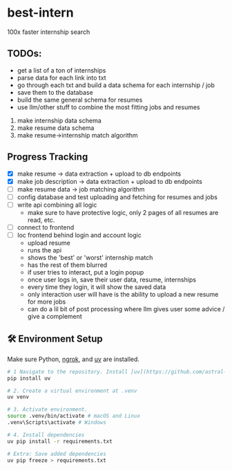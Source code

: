 # best-intern

100x faster internship search

## TODOs:

- get a list of a ton of internships
- parse data for each link into txt
- go through each txt and build a data schema for each internship / job
- save them to the database
- build the same general schema for resumes
- use llm/other stuff to combine the most fitting jobs and resumes

1. make internship data schema
2. make resume data schema
3. make resume->internship match algorithm

## Progress Tracking

- [x] make resume -> data extraction + upload to db endpoints
- [x] make job description -> data extraction + upload to db endpoints
- [ ] make resume data -> job matching algorithm
- [ ] config database and test uploading and fetching for resumes and jobs
- [ ] write api combining all logic
  - make sure to have protective logic, only 2 pages of all resumes are read, etc.
- [ ] connect to frontend
- [ ] loc frontend behind login and account logic
  - upload resume
  - runs the api
  - shows the 'best' or 'worst' internship match
  - has the rest of them blurred
  - if user tries to interact, put a login popup
  - once user logs in, save their user data, resume, internships
  - every time they login, it will show the saved data
  - only interaction user will have is the ability to upload a new resume for more jobs
  - can do a lil bit of post processing where llm gives user some advice / give a complement

## 🛠️ Environment Setup

Make sure Python, [ngrok](https://ngrok.com/), and [uv]() are installed.

```bash
# 1 Navigate to the repository. Install [uv](https://github.com/astral-sh/uv):
pip install uv

# 2. Create a virtual environment at .venv
uv venv

# 3. Activate environment.
source .venv/bin/activate # macOS and Linux
.venv\Scripts\activate # Windows

# 4. Install dependencies
uv pip install -r requirements.txt

# Extra: Save added dependencies
uv pip freeze > requirements.txt
```
